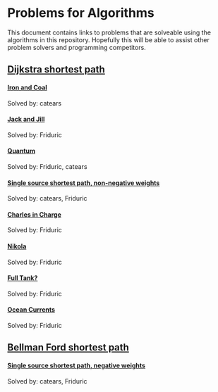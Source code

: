 # Problems for Algorithms

This document contains links to problems that are solveable using the algorithms in this repository. Hopefully this will be able to assist other problem solvers and programming competitors.

## [Dijkstra shortest path](https://github.com/Friduric/algorithms/blob/master/Graph%20Algorithms/dijkstra-shortest-path.cpp)

#### [Iron and Coal](https://open.kattis.com/problems/ironcoal)

Solved by: catears

#### [Jack and Jill](https://open.kattis.com/problems/jackjill)

Solved by: Friduric

#### [Quantum](https://open.kattis.com/problems/quantum)

Solved by: Friduric, catears

#### [Single source shortest path, non-negative weights](https://open.kattis.com/problems/shortestpath1)

Solved by: catears, Friduric

#### [Charles in Charge](https://open.kattis.com/problems/charlesincharge)

Solved by: Friduric

#### [Nikola](https://open.kattis.com/problems/nikola)

Solved by: Friduric

#### [Full Tank?](https://liu.kattis.com/problems/fulltank)

Solved by: Friduric

#### [Ocean Currents](https://open.kattis.com/problems/oceancurrents)

Solved by: Friduric

## [Bellman Ford shortest path](https://github.com/Friduric/algorithms/blob/master/Graph%20Algorithms/bellmanford-shortest-path.cpp)

#### [Single source shortest path, negative weights](https://open.kattis.com/problems/shortestpath3)

Solved by: catears, Friduric
